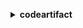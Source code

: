 **<details ><summary style="color:none;">codeartifact</summary><blockquote>**

- **<details><summary style="color:none;"><b><u>associate-external-connection</b></u></summary><blockquote>**

  * **<p style="color:none;">--domain</p>**
  * **<p style="color:none;">--domain-owner</p>**
  * **<p style="color:none;">--repository</p>**
  * **<p style="color:none;">--external-connection</p>**
  * **<p style="color:none;">--cli-input-json</p>**
  * **<p style="color:none;">--cli-input-yaml</p>**
  * **<p style="color:none;">--generate-cli-skeleton</p>**

  </br>

  <p style="color:red;">**Description**</p>

  </br>

  ## **Examples**

  ```bash

  ```
  ```json

  ```

  </br>

- **<details><summary style="color:none;"><b><u>copy-package-versions</b></u></summary><blockquote>**

  * **<p style="color:none;">--domain</p>**
  * **<p style="color:none;">--domain-owner</p>**
  * **<p style="color:none;">--source-repository</p>**
  * **<p style="color:none;">--destination-repository</p>**
  * **<p style="color:none;">--format</p>**
  * **<p style="color:none;">--namespace</p>**
  * **<p style="color:none;">--package</p>**
  * **<p style="color:none;">--versions</p>**
  * **<p style="color:none;">--version-revisions</p>**
  * **<p style="color:none;">--allow-overwrite</p>**
  * **<p style="color:none;">--no-allow-overwrite</p>**
  * **<p style="color:none;">--include-from-upstream</p>**
  * **<p style="color:none;">--no-include-from-upstream</p>**
  * **<p style="color:none;">--cli-input-json</p>**
  * **<p style="color:none;">--cli-input-yaml</p>**
  * **<p style="color:none;">--generate-cli-skeleton</p>**

  </br>

  <p style="color:red;">**Description**</p>

  </br>

  ## **Examples**

  ```bash

  ```
  ```json

  ```

  </br>

- **<details><summary style="color:none;"><b><u>create-domain</b></u></summary><blockquote>**

  * **<p style="color:none;">--domain</p>**
  * **<p style="color:none;">--encryption-key</p>**
  * **<p style="color:none;">--tags</p>**
  * **<p style="color:none;">--cli-input-json</p>**
  * **<p style="color:none;">--cli-input-yaml</p>**
  * **<p style="color:none;">--generate-cli-skeleton</p>**

  </br>

  <p style="color:red;">**Description**</p>

  </br>

  ## **Examples**

  ```bash

  ```
  ```json

  ```

  </br>

- **<details><summary style="color:none;"><b><u>create-repository</b></u></summary><blockquote>**

  * **<p style="color:none;">--domain</p>**
  * **<p style="color:none;">--domain-owner</p>**
  * **<p style="color:none;">--repository</p>**
  * **<p style="color:none;">--description</p>**
  * **<p style="color:none;">--upstreams</p>**
  * **<p style="color:none;">--tags</p>**
  * **<p style="color:none;">--cli-input-json</p>**
  * **<p style="color:none;">--cli-input-yaml</p>**
  * **<p style="color:none;">--generate-cli-skeleton</p>**

  </br>

  <p style="color:red;">**Description**</p>

  </br>

  ## **Examples**

  ```bash

  ```
  ```json

  ```

  </br>

- **<details><summary style="color:none;"><b><u>delete-domain</b></u></summary><blockquote>**

  * **<p style="color:none;">--domain</p>**
  * **<p style="color:none;">--domain-owner</p>**
  * **<p style="color:none;">--cli-input-json</p>**
  * **<p style="color:none;">--cli-input-yaml</p>**
  * **<p style="color:none;">--generate-cli-skeleton</p>**

  </br>

  <p style="color:red;">**Description**</p>

  </br>

  ## **Examples**

  ```bash

  ```
  ```json

  ```

  </br>

- **<details><summary style="color:none;"><b><u>delete-domain-permissions-policy</b></u></summary><blockquote>**

  * **<p style="color:none;">--domain</p>**
  * **<p style="color:none;">--domain-owner</p>**
  * **<p style="color:none;">--policy-revision</p>**
  * **<p style="color:none;">--cli-input-json</p>**
  * **<p style="color:none;">--cli-input-yaml</p>**
  * **<p style="color:none;">--generate-cli-skeleton</p>**

  </br>

  <p style="color:red;">**Description**</p>

  </br>

  ## **Examples**

  ```bash

  ```
  ```json

  ```

  </br>

- **<details><summary style="color:none;"><b><u>delete-package-versions</b></u></summary><blockquote>**

  * **<p style="color:none;">--domain</p>**
  * **<p style="color:none;">--domain-owner</p>**
  * **<p style="color:none;">--repository</p>**
  * **<p style="color:none;">--format</p>**
  * **<p style="color:none;">--namespace</p>**
  * **<p style="color:none;">--package</p>**
  * **<p style="color:none;">--versions</p>**
  * **<p style="color:none;">--expected-status</p>**
  * **<p style="color:none;">--cli-input-json</p>**
  * **<p style="color:none;">--cli-input-yaml</p>**
  * **<p style="color:none;">--generate-cli-skeleton</p>**

  </br>

  <p style="color:red;">**Description**</p>

  </br>

  ## **Examples**

  ```bash

  ```
  ```json

  ```

  </br>

- **<details><summary style="color:none;"><b><u>delete-repository</b></u></summary><blockquote>**

  * **<p style="color:none;">--domain</p>**
  * **<p style="color:none;">--domain-owner</p>**
  * **<p style="color:none;">--repository</p>**
  * **<p style="color:none;">--cli-input-json</p>**
  * **<p style="color:none;">--cli-input-yaml</p>**
  * **<p style="color:none;">--generate-cli-skeleton</p>**

  </br>

  <p style="color:red;">**Description**</p>

  </br>

  ## **Examples**

  ```bash

  ```
  ```json

  ```

  </br>

- **<details><summary style="color:none;"><b><u>delete-repository-permissions-policy</b></u></summary><blockquote>**

  * **<p style="color:none;">--domain</p>**
  * **<p style="color:none;">--domain-owner</p>**
  * **<p style="color:none;">--repository</p>**
  * **<p style="color:none;">--policy-revision</p>**
  * **<p style="color:none;">--cli-input-json</p>**
  * **<p style="color:none;">--cli-input-yaml</p>**
  * **<p style="color:none;">--generate-cli-skeleton</p>**

  </br>

  <p style="color:red;">**Description**</p>

  </br>

  ## **Examples**

  ```bash

  ```
  ```json

  ```

  </br>

- **<details><summary style="color:none;"><b><u>describe-domain</b></u></summary><blockquote>**

  * **<p style="color:none;">--domain</p>**
  * **<p style="color:none;">--domain-owner</p>**
  * **<p style="color:none;">--cli-input-json</p>**
  * **<p style="color:none;">--cli-input-yaml</p>**
  * **<p style="color:none;">--generate-cli-skeleton</p>**

  </br>

  <p style="color:red;">**Description**</p>

  </br>

  ## **Examples**

  ```bash

  ```
  ```json

  ```

  </br>

- **<details><summary style="color:none;"><b><u>describe-package-version</b></u></summary><blockquote>**

  * **<p style="color:none;">--domain</p>**
  * **<p style="color:none;">--domain-owner</p>**
  * **<p style="color:none;">--repository</p>**
  * **<p style="color:none;">--format</p>**
  * **<p style="color:none;">--namespace</p>**
  * **<p style="color:none;">--package</p>**
  * **<p style="color:none;">--package-version</p>**
  * **<p style="color:none;">--cli-input-json</p>**
  * **<p style="color:none;">--cli-input-yaml</p>**
  * **<p style="color:none;">--generate-cli-skeleton</p>**

  </br>

  <p style="color:red;">**Description**</p>

  </br>

  ## **Examples**

  ```bash

  ```
  ```json

  ```

  </br>

- **<details><summary style="color:none;"><b><u>describe-repository</b></u></summary><blockquote>**

  * **<p style="color:none;">--domain</p>**
  * **<p style="color:none;">--domain-owner</p>**
  * **<p style="color:none;">--repository</p>**
  * **<p style="color:none;">--cli-input-json</p>**
  * **<p style="color:none;">--cli-input-yaml</p>**
  * **<p style="color:none;">--generate-cli-skeleton</p>**

  </br>

  <p style="color:red;">**Description**</p>

  </br>

  ## **Examples**

  ```bash

  ```
  ```json

  ```

  </br>

- **<details><summary style="color:none;"><b><u>disassociate-external-connection</b></u></summary><blockquote>**

  * **<p style="color:none;">--domain</p>**
  * **<p style="color:none;">--domain-owner</p>**
  * **<p style="color:none;">--repository</p>**
  * **<p style="color:none;">--external-connection</p>**
  * **<p style="color:none;">--cli-input-json</p>**
  * **<p style="color:none;">--cli-input-yaml</p>**
  * **<p style="color:none;">--generate-cli-skeleton</p>**

  </br>

  <p style="color:red;">**Description**</p>

  </br>

  ## **Examples**

  ```bash

  ```
  ```json

  ```

  </br>

- **<details><summary style="color:none;"><b><u>dispose-package-versions</b></u></summary><blockquote>**

  * **<p style="color:none;">--domain</p>**
  * **<p style="color:none;">--domain-owner</p>**
  * **<p style="color:none;">--repository</p>**
  * **<p style="color:none;">--format</p>**
  * **<p style="color:none;">--namespace</p>**
  * **<p style="color:none;">--package</p>**
  * **<p style="color:none;">--versions</p>**
  * **<p style="color:none;">--version-revisions</p>**
  * **<p style="color:none;">--expected-status</p>**
  * **<p style="color:none;">--cli-input-json</p>**
  * **<p style="color:none;">--cli-input-yaml</p>**
  * **<p style="color:none;">--generate-cli-skeleton</p>**

  </br>

  <p style="color:red;">**Description**</p>

  </br>

  ## **Examples**

  ```bash

  ```
  ```json

  ```

  </br>

- **<details><summary style="color:none;"><b><u>get-authorization-token</b></u></summary><blockquote>**

  * **<p style="color:none;">--domain</p>**
  * **<p style="color:none;">--domain-owner</p>**
  * **<p style="color:none;">--duration-seconds</p>**
  * **<p style="color:none;">--cli-input-json</p>**
  * **<p style="color:none;">--cli-input-yaml</p>**
  * **<p style="color:none;">--generate-cli-skeleton</p>**

  </br>

  <p style="color:red;">**Description**</p>

  </br>

  ## **Examples**

  ```bash

  ```
  ```json

  ```

  </br>

- **<details><summary style="color:none;"><b><u>get-domain-permissions-policy</b></u></summary><blockquote>**

  * **<p style="color:none;">--domain</p>**
  * **<p style="color:none;">--domain-owner</p>**
  * **<p style="color:none;">--cli-input-json</p>**
  * **<p style="color:none;">--cli-input-yaml</p>**
  * **<p style="color:none;">--generate-cli-skeleton</p>**

  </br>

  <p style="color:red;">**Description**</p>

  </br>

  ## **Examples**

  ```bash

  ```
  ```json

  ```

  </br>

- **<details><summary style="color:none;"><b><u>get-package-version-asset</b></u></summary><blockquote>**

  * **<p style="color:none;">--domain</p>**
  * **<p style="color:none;">--domain-owner</p>**
  * **<p style="color:none;">--repository</p>**
  * **<p style="color:none;">--format</p>**
  * **<p style="color:none;">--namespace</p>**
  * **<p style="color:none;">--package</p>**
  * **<p style="color:none;">--package-version</p>**
  * **<p style="color:none;">--asset</p>**
  * **<p style="color:none;">--package-version-revision</p>**

  </br>

  <p style="color:red;">**Description**</p>

  </br>

  ## **Examples**

  ```bash

  ```
  ```json

  ```

  </br>

- **<details><summary style="color:none;"><b><u>get-package-version-readme</b></u></summary><blockquote>**

  * **<p style="color:none;">--domain</p>**
  * **<p style="color:none;">--domain-owner</p>**
  * **<p style="color:none;">--repository</p>**
  * **<p style="color:none;">--format</p>**
  * **<p style="color:none;">--namespace</p>**
  * **<p style="color:none;">--package</p>**
  * **<p style="color:none;">--package-version</p>**
  * **<p style="color:none;">--cli-input-json</p>**
  * **<p style="color:none;">--cli-input-yaml</p>**
  * **<p style="color:none;">--generate-cli-skeleton</p>**

  </br>

  <p style="color:red;">**Description**</p>

  </br>

  ## **Examples**

  ```bash

  ```
  ```json

  ```

  </br>

- **<details><summary style="color:none;"><b><u>get-repository-endpoint</b></u></summary><blockquote>**

  * **<p style="color:none;">--domain</p>**
  * **<p style="color:none;">--domain-owner</p>**
  * **<p style="color:none;">--repository</p>**
  * **<p style="color:none;">--format</p>**
  * **<p style="color:none;">--cli-input-json</p>**
  * **<p style="color:none;">--cli-input-yaml</p>**
  * **<p style="color:none;">--generate-cli-skeleton</p>**

  </br>

  <p style="color:red;">**Description**</p>

  </br>

  ## **Examples**

  ```bash

  ```
  ```json

  ```

  </br>

- **<details><summary style="color:none;"><b><u>get-repository-permissions-policy</b></u></summary><blockquote>**

  * **<p style="color:none;">--domain</p>**
  * **<p style="color:none;">--domain-owner</p>**
  * **<p style="color:none;">--repository</p>**
  * **<p style="color:none;">--cli-input-json</p>**
  * **<p style="color:none;">--cli-input-yaml</p>**
  * **<p style="color:none;">--generate-cli-skeleton</p>**

  </br>

  <p style="color:red;">**Description**</p>

  </br>

  ## **Examples**

  ```bash

  ```
  ```json

  ```

  </br>

- **<details><summary style="color:none;"><b><u>help</b></u></summary><blockquote>**

  * **<p style="color:none;"></p>**

  </br>

  <p style="color:red;">**Description**</p>

  </br>

  ## **Examples**

  ```bash

  ```
  ```json

  ```

  </br>

- **<details><summary style="color:none;"><b><u>list-domains</b></u></summary><blockquote>**

  * **<p style="color:none;">--cli-input-json</p>**
  * **<p style="color:none;">--cli-input-yaml</p>**
  * **<p style="color:none;">--starting-token</p>**
  * **<p style="color:none;">--page-size</p>**
  * **<p style="color:none;">--max-items</p>**
  * **<p style="color:none;">--generate-cli-skeleton</p>**

  </br>

  <p style="color:red;">**Description**</p>

  </br>

  ## **Examples**

  ```bash

  ```
  ```json

  ```

  </br>

- **<details><summary style="color:none;"><b><u>list-packages</b></u></summary><blockquote>**

  * **<p style="color:none;">--domain</p>**
  * **<p style="color:none;">--domain-owner</p>**
  * **<p style="color:none;">--repository</p>**
  * **<p style="color:none;">--format</p>**
  * **<p style="color:none;">--namespace</p>**
  * **<p style="color:none;">--package-prefix</p>**
  * **<p style="color:none;">--cli-input-json</p>**
  * **<p style="color:none;">--cli-input-yaml</p>**
  * **<p style="color:none;">--starting-token</p>**
  * **<p style="color:none;">--page-size</p>**
  * **<p style="color:none;">--max-items</p>**
  * **<p style="color:none;">--generate-cli-skeleton</p>**

  </br>

  <p style="color:red;">**Description**</p>

  </br>

  ## **Examples**

  ```bash

  ```
  ```json

  ```

  </br>

- **<details><summary style="color:none;"><b><u>list-package-version-assets</b></u></summary><blockquote>**

  * **<p style="color:none;">--domain</p>**
  * **<p style="color:none;">--domain-owner</p>**
  * **<p style="color:none;">--repository</p>**
  * **<p style="color:none;">--format</p>**
  * **<p style="color:none;">--namespace</p>**
  * **<p style="color:none;">--package</p>**
  * **<p style="color:none;">--package-version</p>**
  * **<p style="color:none;">--cli-input-json</p>**
  * **<p style="color:none;">--cli-input-yaml</p>**
  * **<p style="color:none;">--starting-token</p>**
  * **<p style="color:none;">--page-size</p>**
  * **<p style="color:none;">--max-items</p>**
  * **<p style="color:none;">--generate-cli-skeleton</p>**

  </br>

  <p style="color:red;">**Description**</p>

  </br>

  ## **Examples**

  ```bash

  ```
  ```json

  ```

  </br>

- **<details><summary style="color:none;"><b><u>list-package-version-dependencies</b></u></summary><blockquote>**

  * **<p style="color:none;">--domain</p>**
  * **<p style="color:none;">--domain-owner</p>**
  * **<p style="color:none;">--repository</p>**
  * **<p style="color:none;">--format</p>**
  * **<p style="color:none;">--namespace</p>**
  * **<p style="color:none;">--package</p>**
  * **<p style="color:none;">--package-version</p>**
  * **<p style="color:none;">--next-token</p>**
  * **<p style="color:none;">--cli-input-json</p>**
  * **<p style="color:none;">--cli-input-yaml</p>**
  * **<p style="color:none;">--generate-cli-skeleton</p>**

  </br>

  <p style="color:red;">**Description**</p>

  </br>

  ## **Examples**

  ```bash

  ```
  ```json

  ```

  </br>

- **<details><summary style="color:none;"><b><u>list-package-versions</b></u></summary><blockquote>**

  * **<p style="color:none;">--domain</p>**
  * **<p style="color:none;">--domain-owner</p>**
  * **<p style="color:none;">--repository</p>**
  * **<p style="color:none;">--format</p>**
  * **<p style="color:none;">--namespace</p>**
  * **<p style="color:none;">--package</p>**
  * **<p style="color:none;">--status</p>**
  * **<p style="color:none;">--sort-by</p>**
  * **<p style="color:none;">--cli-input-json</p>**
  * **<p style="color:none;">--cli-input-yaml</p>**
  * **<p style="color:none;">--starting-token</p>**
  * **<p style="color:none;">--page-size</p>**
  * **<p style="color:none;">--max-items</p>**
  * **<p style="color:none;">--generate-cli-skeleton</p>**

  </br>

  <p style="color:red;">**Description**</p>

  </br>

  ## **Examples**

  ```bash

  ```
  ```json

  ```

  </br>

- **<details><summary style="color:none;"><b><u>list-repositories</b></u></summary><blockquote>**

  * **<p style="color:none;">--repository-prefix</p>**
  * **<p style="color:none;">--cli-input-json</p>**
  * **<p style="color:none;">--cli-input-yaml</p>**
  * **<p style="color:none;">--starting-token</p>**
  * **<p style="color:none;">--page-size</p>**
  * **<p style="color:none;">--max-items</p>**
  * **<p style="color:none;">--generate-cli-skeleton</p>**

  </br>

  <p style="color:red;">**Description**</p>

  </br>

  ## **Examples**

  ```bash

  ```
  ```json

  ```

  </br>

- **<details><summary style="color:none;"><b><u>list-repositories-in-domain</b></u></summary><blockquote>**

  * **<p style="color:none;">--domain</p>**
  * **<p style="color:none;">--domain-owner</p>**
  * **<p style="color:none;">--administrator-account</p>**
  * **<p style="color:none;">--repository-prefix</p>**
  * **<p style="color:none;">--cli-input-json</p>**
  * **<p style="color:none;">--cli-input-yaml</p>**
  * **<p style="color:none;">--starting-token</p>**
  * **<p style="color:none;">--page-size</p>**
  * **<p style="color:none;">--max-items</p>**
  * **<p style="color:none;">--generate-cli-skeleton</p>**

  </br>

  <p style="color:red;">**Description**</p>

  </br>

  ## **Examples**

  ```bash

  ```
  ```json

  ```

  </br>

- **<details><summary style="color:none;"><b><u>list-tags-for-resource</b></u></summary><blockquote>**

  * **<p style="color:none;">--resource-arn</p>**
  * **<p style="color:none;">--cli-input-json</p>**
  * **<p style="color:none;">--cli-input-yaml</p>**
  * **<p style="color:none;">--generate-cli-skeleton</p>**

  </br>

  <p style="color:red;">**Description**</p>

  </br>

  ## **Examples**

  ```bash

  ```
  ```json

  ```

  </br>

- **<details><summary style="color:none;"><b><u>login</b></u></summary><blockquote>**

  * **<p style="color:none;">--tool</p>**
  * **<p style="color:none;">--domain</p>**
  * **<p style="color:none;">--domain-owner</p>**
  * **<p style="color:none;">--namespace</p>**
  * **<p style="color:none;">--duration-seconds</p>**
  * **<p style="color:none;">--repository</p>**
  * **<p style="color:none;">--dry-run</p>**

  </br>

  <p style="color:red;">**Description**</p>

  </br>

  ## **Examples**

  ```bash

  ```
  ```json

  ```

  </br>

- **<details><summary style="color:none;"><b><u>put-domain-permissions-policy</b></u></summary><blockquote>**

  * **<p style="color:none;">--domain</p>**
  * **<p style="color:none;">--domain-owner</p>**
  * **<p style="color:none;">--policy-revision</p>**
  * **<p style="color:none;">--policy-document</p>**
  * **<p style="color:none;">--cli-input-json</p>**
  * **<p style="color:none;">--cli-input-yaml</p>**
  * **<p style="color:none;">--generate-cli-skeleton</p>**

  </br>

  <p style="color:red;">**Description**</p>

  </br>

  ## **Examples**

  ```bash

  ```
  ```json

  ```

  </br>

- **<details><summary style="color:none;"><b><u>put-repository-permissions-policy</b></u></summary><blockquote>**

  * **<p style="color:none;">--domain</p>**
  * **<p style="color:none;">--domain-owner</p>**
  * **<p style="color:none;">--repository</p>**
  * **<p style="color:none;">--policy-revision</p>**
  * **<p style="color:none;">--policy-document</p>**
  * **<p style="color:none;">--cli-input-json</p>**
  * **<p style="color:none;">--cli-input-yaml</p>**
  * **<p style="color:none;">--generate-cli-skeleton</p>**

  </br>

  <p style="color:red;">**Description**</p>

  </br>

  ## **Examples**

  ```bash

  ```
  ```json

  ```

  </br>

- **<details><summary style="color:none;"><b><u>tag-resource</b></u></summary><blockquote>**

  * **<p style="color:none;">--resource-arn</p>**
  * **<p style="color:none;">--tags</p>**
  * **<p style="color:none;">--cli-input-json</p>**
  * **<p style="color:none;">--cli-input-yaml</p>**
  * **<p style="color:none;">--generate-cli-skeleton</p>**

  </br>

  <p style="color:red;">**Description**</p>

  </br>

  ## **Examples**

  ```bash

  ```
  ```json

  ```

  </br>

- **<details><summary style="color:none;"><b><u>untag-resource</b></u></summary><blockquote>**

  * **<p style="color:none;">--resource-arn</p>**
  * **<p style="color:none;">--tag-keys</p>**
  * **<p style="color:none;">--cli-input-json</p>**
  * **<p style="color:none;">--cli-input-yaml</p>**
  * **<p style="color:none;">--generate-cli-skeleton</p>**

  </br>

  <p style="color:red;">**Description**</p>

  </br>

  ## **Examples**

  ```bash

  ```
  ```json

  ```

  </br>

- **<details><summary style="color:none;"><b><u>update-package-versions-status</b></u></summary><blockquote>**

  * **<p style="color:none;">--domain</p>**
  * **<p style="color:none;">--domain-owner</p>**
  * **<p style="color:none;">--repository</p>**
  * **<p style="color:none;">--format</p>**
  * **<p style="color:none;">--namespace</p>**
  * **<p style="color:none;">--package</p>**
  * **<p style="color:none;">--versions</p>**
  * **<p style="color:none;">--version-revisions</p>**
  * **<p style="color:none;">--expected-status</p>**
  * **<p style="color:none;">--target-status</p>**
  * **<p style="color:none;">--cli-input-json</p>**
  * **<p style="color:none;">--cli-input-yaml</p>**
  * **<p style="color:none;">--generate-cli-skeleton</p>**

  </br>

  <p style="color:red;">**Description**</p>

  </br>

  ## **Examples**

  ```bash

  ```
  ```json

  ```

  </br>

- **<details><summary style="color:none;"><b><u>update-repository</b></u></summary><blockquote>**

  * **<p style="color:none;">--domain</p>**
  * **<p style="color:none;">--domain-owner</p>**
  * **<p style="color:none;">--repository</p>**
  * **<p style="color:none;">--description</p>**
  * **<p style="color:none;">--upstreams</p>**
  * **<p style="color:none;">--cli-input-json</p>**
  * **<p style="color:none;">--cli-input-yaml</p>**
  * **<p style="color:none;">--generate-cli-skeleton</p>**

  </br>

  <p style="color:red;">**Description**</p>

  </br>

  ## **Examples**

  ```bash

  ```
  ```json

  ```

  </br>

</blockquote></details>
</blockquote></details>
</blockquote></details>
</blockquote></details>
</blockquote></details>
</blockquote></details>
</blockquote></details>
</blockquote></details>
</blockquote></details>
</blockquote></details>
</blockquote></details>
</blockquote></details>
</blockquote></details>
</blockquote></details>
</blockquote></details>
</blockquote></details>
</blockquote></details>
</blockquote></details>
</blockquote></details>
</blockquote></details>
</blockquote></details>
</blockquote></details>
</blockquote></details>
</blockquote></details>
</blockquote></details>
</blockquote></details>
</blockquote></details>
</blockquote></details>
</blockquote></details>
</blockquote></details>
</blockquote></details>
</blockquote></details>
</blockquote></details>
</blockquote></details>
</blockquote></details>
</blockquote></details>
</blockquote></details>

